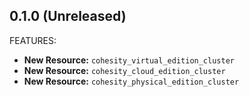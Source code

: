 ## 0.1.0 (Unreleased)

FEATURES:

* **New Resource:** `cohesity_virtual_edition_cluster`
* **New Resource:** `cohesity_cloud_edition_cluster`
* **New Resource:** `cohesity_physical_edition_cluster`
